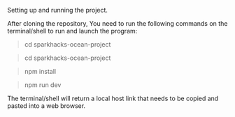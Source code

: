 Setting up and running the project.

After cloning the repository, You need to run the following commands on the terminal/shell to run and launch the program:

> cd sparkhacks-ocean-project

> cd sparkhacks-ocean-project

> npm install

> npm run dev

The terminal/shell will return a local host link that needs to be copied and pasted into a web browser.
